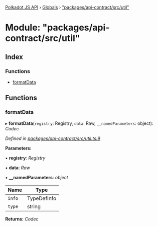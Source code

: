[Polkadot JS API](../README.md) › [Globals](../globals.md) › ["packages/api-contract/src/util"](_packages_api_contract_src_util_.md)

# Module: "packages/api-contract/src/util"

## Index

### Functions

* [formatData](_packages_api_contract_src_util_.md#formatdata)

## Functions

###  formatData

▸ **formatData**(`registry`: Registry, `data`: Raw, `__namedParameters`: object): *Codec*

*Defined in [packages/api-contract/src/util.ts:9](https://github.com/polkadot-js/api/blob/4b3b853c27/packages/api-contract/src/util.ts#L9)*

**Parameters:**

▪ **registry**: *Registry*

▪ **data**: *Raw*

▪ **__namedParameters**: *object*

Name | Type |
------ | ------ |
`info` | TypeDefInfo |
`type` | string |

**Returns:** *Codec*
